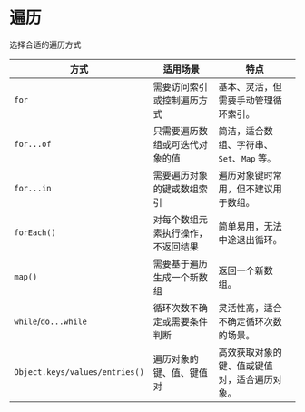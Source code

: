 # 遍历

选择合适的遍历方式

| 方式                             | 适用场景              | 特点                         |
| ------------------------------ | ----------------- | -------------------------- |
| `for`                          | 需要访问索引或控制遍历方式     | 基本、灵活，但需要手动管理循环索引。         |
| `for...of`                     | 只需要遍历数组或可迭代对象的值   | 简洁，适合数组、字符串、`Set`、`Map` 等。 |
| `for...in`                     | 需要遍历对象的键或数组索引     | 遍历对象键时常用，但不建议用于数组。         |
| `forEach()`                    | 对每个数组元素执行操作，不返回结果 | 简单易用，无法中途退出循环。             |
| `map()`                        | 需要基于遍历生成一个新数组     | 返回一个新数组。                   |
| `while`/`do...while`           | 循环次数不确定或需要条件判断    | 灵活性高，适合不确定循环次数的场景。         |
| `Object.keys/values/entries()` | 遍历对象的键、值、键值对      | 高效获取对象的键、值或键值对，适合遍历对象。     |

